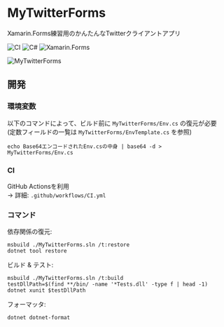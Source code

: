 # MyTwitterForms

Xamarin.Forms練習用のかんたんなTwitterクライアントアプリ

![CI](https://github.com/aridai/MyTwitterForms/workflows/CI/badge.svg)
![C#](https://img.shields.io/static/v1?label=language&message=C%23&color=brightgreen)
![Xamarin.Forms](https://img.shields.io/static/v1?label=framework&message=Xamarin.Forms&color=purple)

![MyTwitterForms](MyTwitterForms.gif)

## 開発

### 環境変数

以下のコマンドによって、ビルド前に `MyTwitterForms/Env.cs` の復元が必要  
(定数フィールドの一覧は `MyTwitterForms/EnvTemplate.cs` を参照)

```
echo Base64エンコードされたEnv.csの中身 | base64 -d > MyTwitterForms/Env.cs
```

### CI

GitHub Actionsを利用  
-> 詳細: `.github/workflows/CI.yml`

### コマンド

依存関係の復元:

```
msbuild ./MyTwitterForms.sln /t:restore
dotnet tool restore
```

ビルド & テスト:

```
msbuild ./MyTwitterForms.sln /t:build
testDllPath=$(find **/bin/ -name '*Tests.dll' -type f | head -1)
dotnet xunit $testDllPath
```

フォーマッタ:

```
dotnet dotnet-format
```
